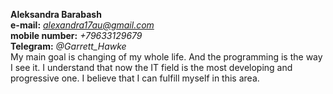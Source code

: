 **Aleksandra Barabash**  
**e-mail:** *alexandra17au@gmail.com*  
**mobile number:** _+79633129679_  
**Telegram:** _@Garrett_Hawke_  
My main goal is changing of my whole life. And the programming is the way I see it. I understand that now the IT field is the most developing and progressive one. I believe that I can fulfill myself in this area.  

